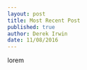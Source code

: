 ```yaml
---
layout: post
title: Most Recent Post
published: true
author: Derek Irwin
date: 11/08/2016
---
```


lorem
